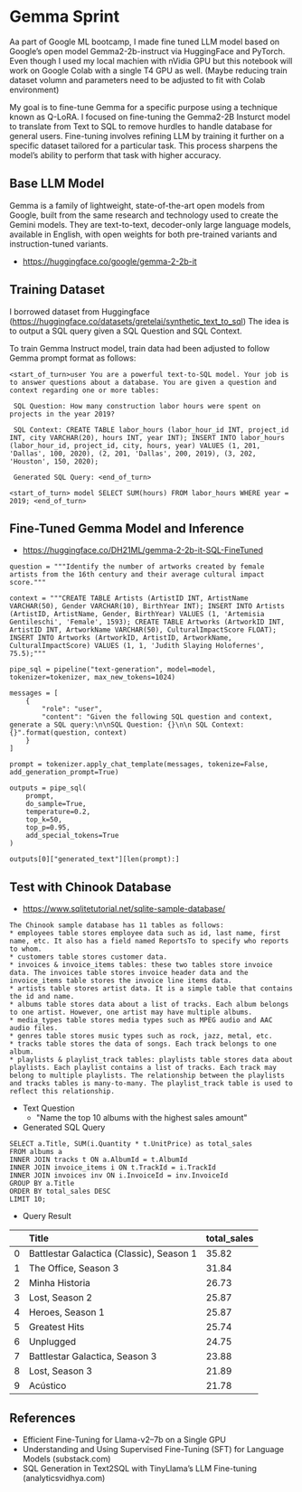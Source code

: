 # Gemma Sprint
Aa part of Google ML bootcamp, I made fine tuned LLM model based on Google’s open model Gemma2-2b-instruct via HuggingFace and PyTorch.
Even though I used my local machien with nVidia GPU but this notebook will work on Google Colab with a single T4 GPU as well. (Maybe reducing train dataset volumn and parameters need to be adjusted to fit with Colab environment)

My goal is to fine-tune Gemma for a specific purpose using a technique known as Q-LoRA.
I focused on fine-tuning the Gemma2-2B Insturct model to translate from Text to SQL to remove hurdles to handle database for general users.
Fine-tuning involves refining LLM by training it further on a specific dataset tailored for a particular task.
This process sharpens the model’s ability to perform that task with higher accuracy.

## Base LLM Model
Gemma is a family of lightweight, state-of-the-art open models from Google, built from the same research and technology used to create the Gemini models. They are text-to-text, decoder-only large language models, available in English, with open weights for both pre-trained variants and instruction-tuned variants.
* https://huggingface.co/google/gemma-2-2b-it

## Training Dataset
I borrowed dataset from Huggingface (https://huggingface.co/datasets/gretelai/synthetic_text_to_sql)
The idea is to output a SQL query given a SQL Question and SQL Context.

To train Gemma Instruct model, train data had been adjusted to follow Gemma prompt format as follows:
```
<start_of_turn>user You are a powerful text-to-SQL model. Your job is to answer questions about a database. You are given a question and context regarding one or more tables:

 SQL Question: How many construction labor hours were spent on projects in the year 2019? 

 SQL Context: CREATE TABLE labor_hours (labor_hour_id INT, project_id INT, city VARCHAR(20), hours INT, year INT); INSERT INTO labor_hours (labor_hour_id, project_id, city, hours, year) VALUES (1, 201, 'Dallas', 100, 2020), (2, 201, 'Dallas', 200, 2019), (3, 202, 'Houston', 150, 2020);

 Generated SQL Query: <end_of_turn>

<start_of_turn> model SELECT SUM(hours) FROM labor_hours WHERE year = 2019; <end_of_turn>
```

## Fine-Tuned Gemma Model and Inference
* https://huggingface.co/DH21ML/gemma-2-2b-it-SQL-FineTuned
```
question = """Identify the number of artworks created by female artists from the 16th century and their average cultural impact score."""

context = """CREATE TABLE Artists (ArtistID INT, ArtistName VARCHAR(50), Gender VARCHAR(10), BirthYear INT); INSERT INTO Artists (ArtistID, ArtistName, Gender, BirthYear) VALUES (1, 'Artemisia Gentileschi', 'Female', 1593); CREATE TABLE Artworks (ArtworkID INT, ArtistID INT, ArtworkName VARCHAR(50), CulturalImpactScore FLOAT); INSERT INTO Artworks (ArtworkID, ArtistID, ArtworkName, CulturalImpactScore) VALUES (1, 1, 'Judith Slaying Holofernes', 75.5);"""

pipe_sql = pipeline("text-generation", model=model, tokenizer=tokenizer, max_new_tokens=1024)

messages = [
    {
        "role": "user",
        "content": "Given the following SQL question and context, generate a SQL query:\n\nSQL Question: {}\n\n SQL Context:{}".format(question, context)
    }
]

prompt = tokenizer.apply_chat_template(messages, tokenize=False, add_generation_prompt=True)

outputs = pipe_sql(
    prompt,
    do_sample=True,
    temperature=0.2,
    top_k=50,
    top_p=0.95,
    add_special_tokens=True
)

outputs[0]["generated_text"][len(prompt):]
```

## Test with Chinook Database
* https://www.sqlitetutorial.net/sqlite-sample-database/
```
The Chinook sample database has 11 tables as follows:
* employees table stores employee data such as id, last name, first name, etc. It also has a field named ReportsTo to specify who reports to whom.
* customers table stores customer data.
* invoices & invoice_items tables: these two tables store invoice data. The invoices table stores invoice header data and the invoice_items table stores the invoice line items data.
* artists table stores artist data. It is a simple table that contains the id and name.
* albums table stores data about a list of tracks. Each album belongs to one artist. However, one artist may have multiple albums.
* media_types table stores media types such as MPEG audio and AAC audio files.
* genres table stores music types such as rock, jazz, metal, etc.
* tracks table stores the data of songs. Each track belongs to one album.
* playlists & playlist_track tables: playlists table stores data about playlists. Each playlist contains a list of tracks. Each track may belong to multiple playlists. The relationship between the playlists and tracks tables is many-to-many. The playlist_track table is used to reflect this relationship.
```
- Text Question
    - "Name the top 10 albums with the highest sales amount"
- Generated SQL Query
```
SELECT a.Title, SUM(i.Quantity * t.UnitPrice) as total_sales 
FROM albums a 
INNER JOIN tracks t ON a.AlbumId = t.AlbumId 
INNER JOIN invoice_items i ON t.TrackId = i.TrackId 
INNER JOIN invoices inv ON i.InvoiceId = inv.InvoiceId 
GROUP BY a.Title 
ORDER BY total_sales DESC 
LIMIT 10; 
```
- Query Result

|   | Title | total_sales |
|:---|:---|:---|
| 0 |	Battlestar Galactica (Classic), Season 1 |	35.82 |
| 1 |	The Office, Season 3                     |	31.84 |
| 2 |	Minha Historia                           |	26.73 |
| 3 |	Lost, Season 2                           |	25.87 |
| 4 |	Heroes, Season 1                         |	25.87 |
| 5 |	Greatest Hits                            |	25.74 |
| 6 |	Unplugged                                |	24.75 |
| 7 |	Battlestar Galactica, Season 3           |	23.88 |
| 8 |	Lost, Season 3                           |	21.89 |
| 9 |	Acústico                                 |	21.78 |

## References
* Efficient Fine-Tuning for Llama-v2–7b on a Single GPU
* Understanding and Using Supervised Fine-Tuning (SFT) for Language Models (substack.com)
* SQL Generation in Text2SQL with TinyLlama’s LLM Fine-tuning (analyticsvidhya.com)

